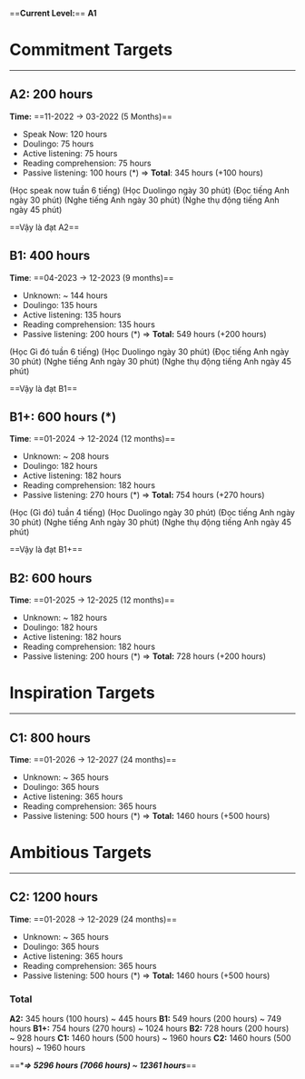 ==**Current Level:**== **A1**

# Commitment Targets
----------
## A2: 200 hours
**Time:** ==11-2022 -> 03-2022 (5 Months)==
- Speak Now: 120 hours
- Doulingo: 75 hours
- Active listening: 75 hours
- Reading comprehension: 75 hours
- Passive listening: 100 hours (\*)
=> **Total**: 345 hours (+100 hours)

(Học speak now tuần 6 tiếng)
(Học Duolingo ngày 30 phút)
(Đọc tiếng Anh ngày 30 phút)
(Nghe tiếng Anh ngày 30 phút)
(Nghe thụ động tiếng Anh ngày 45 phút)

==Vậy là đạt A2==

## B1: 400 hours
**Time**: ==04-2023 -> 12-2023 (9 months)==
- Unknown: ~ 144 hours
- Doulingo: 135 hours
- Active listening: 135 hours
- Reading comprehension: 135 hours
- Passive listening: 200 hours (\*)
=> **Total:** 549 hours (+200 hours)

(Học Gì đó tuần 6 tiếng)
(Học Duolingo ngày 30 phút)
(Đọc tiếng Anh ngày 30 phút)
(Nghe tiếng Anh ngày 30 phút)
(Nghe thụ động tiếng Anh ngày 45 phút)

==Vậy là đạt B1==

## B1+: 600 hours (\*)
**Time**: ==01-2024 -> 12-2024 (12 months)==
- Unknown: ~ 208 hours
- Doulingo: 182 hours
- Active listening: 182 hours
- Reading comprehension: 182 hours
- Passive listening: 270 hours (\*)
=> **Total:** 754 hours (+270 hours)

(Học (Gì đó) tuần 4 tiếng)
(Học Duolingo ngày 30 phút)
(Đọc tiếng Anh ngày 30 phút)
(Nghe tiếng Anh ngày 30 phút)
(Nghe thụ động tiếng Anh ngày 45 phút)

==Vậy là đạt B1+==

## B2: 600 hours
**Time**: ==01-2025 -> 12-2025 (12 months)==
- Unknown: ~ 182 hours
- Doulingo: 182 hours
- Active listening: 182 hours
- Reading comprehension: 182 hours
- Passive listening: 200 hours (\*)
=> **Total:** 728 hours (+200 hours)
# Inspiration Targets
----------
## C1: 800 hours
**Time**: ==01-2026 -> 12-2027 (24 months)==
- Unknown: ~ 365 hours
- Doulingo: 365 hours
- Active listening: 365 hours
- Reading comprehension: 365 hours
- Passive listening: 500 hours (\*)
=> **Total:** 1460 hours (+500 hours)
# Ambitious Targets
----------
## C2: 1200 hours
**Time**: ==01-2028 -> 12-2029 (24 months)==
- Unknown: ~ 365 hours
- Doulingo: 365 hours
- Active listening: 365 hours
- Reading comprehension: 365 hours
- Passive listening: 500 hours (\*)
=> **Total:** 1460 hours (+500 hours)

### Total
**A2:** 345 hours (100 hours) ~ 445 hours
**B1:** 549 hours (200 hours) ~ 749 hours
**B1+:** 754 hours (270 hours) ~ 1024 hours
**B2:** 728 hours (200 hours) ~ 928 hours
**C1:** 1460 hours (500 hours) ~ 1960 hours
**C2:** 1460 hours (500 hours) ~ 1960 hours

==****=> 5296 hours (7066 hours) ~ 12361 hours***==

